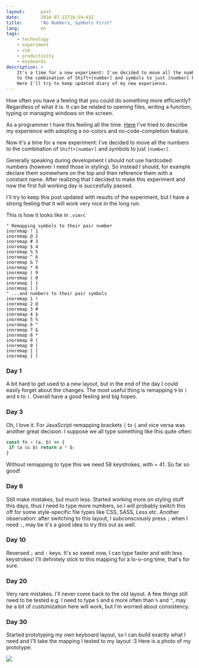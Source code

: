 ```yaml
---
layout:      post
date:        2016-07-12T16:59:43Z
title:       "No Numbers, Symbols First"
lang:        en
tags:
    - technology
    - experiment
    - vim
    - productivity
    - keyboards
description: >
    It's a time for a new experiment: I've decided to move all the numbers
    to the combination of Shift+[number] and symbols to just [number] key.
    Here I'll try to keep updated diary of my new experience.
---
```

How often you have a feeling that you could do something more efficiently? Regardless of what it is. It can be related to opening files, writing a function, typing or managing windows on the screen.

As a programmer I have this feeling all the time. [Here](/blog/code-completion-thank-you-but-no) I've tried to describe my experience with adopting a no-colors and no-code-completion feature.

Now it's a time for a new experiment: I've decided to move all the numbers to the combination of `Shift+[number]` and symbols to just `[number]`.

Generally speaking during development I should not use hardcoded numbers (however I need those in styling). So instead I should, for example declare them somewhere on the top and then reference them with a constant name. After realizing that I decided to make this experiment and now the first full working day is succesfully passed.

I'll try to keep this post updated with results of the experiment, but I have a strong feeling that it will work very nice in the long run.

This is how it looks like in `.vimrc`

```
" Remapping symbols to their pair number
inoremap ! 1
inoremap @ 2
inoremap # 3
inoremap $ 4
inoremap % 5
inoremap ^ 6
inoremap & 7
inoremap * 8
inoremap ( 9
inoremap ) 0
inoremap [ {
inoremap ] }
" ...and numbers to their pair symbols
inoremap 1 !
inoremap 2 @
inoremap 3 #
inoremap 4 $
inoremap 5 %
inoremap 6 ^
inoremap 7 &
inoremap 8 *
inoremap 9 (
inoremap 0 )
inoremap { [
inoremap } ]
```

### Day 1

A bit hard to get used to a new layout, but in the end of the day I could easily forget about the changes. The most useful thing is remapping `9` to `(` and `0` to `)`. Overall have a good feeling and big hopes.

### Day 3

Oh, I love it. For JavaScript remapping brackets `[` to `{` and vice versa was another great decision. I suppose we all type something like this quite often:

```javascript
const fn = (a, b) => {
 if (a && b) return a * b;
}
```

Without remapping to type this we need 58 keystrokes, with = 41. So far so good!

### Day 6

Still make mistakes, but much less. Started working more on styling stuff this days, thus I need to type more numbers, so I will probably switch this off for some style-specific file types like CSS, SASS, Less etc. Another observation: after switching to this layout, I subconsciously press `;` when I need `:`, may be it's a good idea to try this out as well.

### Day 10

Reversed `;` and `:` keys. It's so sweet now, I can type faster and with less keystrokes! I'll definitely stick to this mapping for a lo-o-ong time, that's for sure.

### Day 20

Very rare mistakes. I'll never come back to the old layout. A few things still need to be tested e.g. I need to type `5` and `6` more often than `%` and `^`, may be a bit of customization here will work, but I'm worried about consistency.

### Day 30

Started prototyping my own keyboard layout, so I can build exactly what I need and I'll take the mapping I tested to my layout :3 Here is a photo of my prototype:

![](https://pbs.twimg.com/media/CoZFgcSWcAECyiq.jpg:large)
